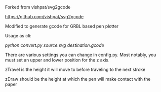 Forked from vishpat/svg2gcode

https://github.com/vishpat/svg2gcode


Modified to generate gcode for GRBL based pen plotter


Usage as cli:


_python convert.py source.svg destination.gcode_


There are various settings you can change in config.py. Most notably, you must set an upper and lower position for the z axis.

zTravel is the height it will move to before traveling to the next stroke

zDraw should be the height at which the pen will make contact with the paper